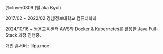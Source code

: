 @clover0309 (별 aka Byul)

2017/02 ~ 2022/02 경남정보대학교 컴퓨터학과 


2024/10/16 ~ 쌍용교육센터 AWS와 Docker & Kubernetes를 활용한 Java Full-Stack 과정 진행중.

개인 홈서버 : lilpa.moe


